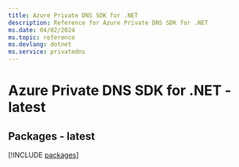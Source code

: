 ```yaml
---
title: Azure Private DNS SDK for .NET
description: Reference for Azure Private DNS SDK for .NET
ms.date: 04/02/2024
ms.topic: reference
ms.devlang: dotnet
ms.service: privatedns
---
```

# Azure Private DNS SDK for .NET - latest
## Packages - latest
[!INCLUDE [packages](private-dns-index.md)]
